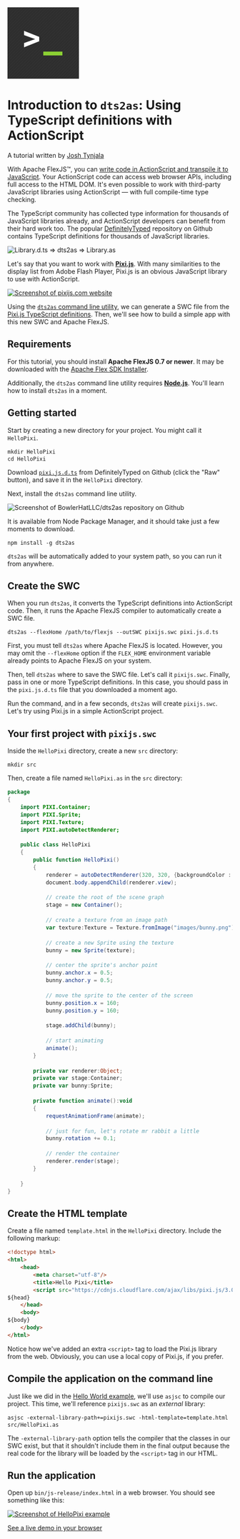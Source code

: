 <img class="title-thumb" width="160" src="img/thumb.png" aria-hidden="true">
<div class="title-content">

# Introduction to `dts2as`: Using TypeScript definitions with ActionScript
A tutorial written by [Josh Tynjala](https://patreon.com/josht)

</div>

With Apache FlexJS™, you can [write code in ActionScript and transpile it to JavaScript](../hello-world-transpile-actionscript-apache-flexjs/index.md). Your ActionScript code can access web browser APIs, including full access to the HTML DOM. It's even possible to work with third-party JavaScript libraries using ActionScript &mdash; with full compile-time type checking.

The TypeScript community has collected type information for thousands of JavaScript libraries already, and ActionScript developers can benefit from their hard work too. The popular <a href="https://github.com/DefinitelyTyped/DefinitelyTyped">DefinitelyTyped</a> repository on Github contains TypeScript definitions for thousands of JavaScript libraries.

<img class="center-block img-responsive" src="img/workflow.jpg" srcset="img/workflow.jpg, img/workflow@2x.jpg 2x" alt="Library.d.ts => dts2as => Library.as">

Let's say that you want to work with [**Pixi.js**](http://www.pixijs.com/). With many similarities to the display list from Adobe Flash Player, Pixi.js is an obvious JavaScript library to use with ActionScript.

<a href="http://www.pixijs.com/"><img class="center-block img-responsive" src="img/pixijs.jpg" srcset="img/pixijs.jpg, img/pixijs@2x.jpg 2x" alt="Screenshot of pixijs.com website"></a>

Using the [`dts2as` command line utility](https://github.com/BowlerHatLLC/dts2as), we can generate a SWC file from the [Pixi.js TypeScript definitions](https://github.com/DefinitelyTyped/DefinitelyTyped/blob/master/pixi.js/pixi.js.d.ts). Then, we'll see how to build a simple app with this new SWC and Apache FlexJS.

## Requirements

For this tutorial, you should install **Apache FlexJS 0.7 or newer**. It may be downloaded with the [Apache Flex SDK Installer](http://flex.apache.org/installer.html).

Additionally, the `dts2as` command line utility requires [**Node.js**](http://nodejs.org/). You'll learn how to install `dts2as` in a moment.

## Getting started

Start by creating a new directory for your project. You might call it `HelloPixi`.

```
mkdir HelloPixi
cd HelloPixi
```

Download [`pixi.js.d.ts`](https://github.com/DefinitelyTyped/DefinitelyTyped/blob/master/pixi.js/pixi.js.d.ts) from DefinitelyTyped on Github (click the "Raw" button), and save it in the `HelloPixi` directory.

Next, install the `dts2as` command line utility.

<img class="center-block img-responsive" src="img/dts2as.jpg" srcset="img/dts2as.jpg, img/dts2as@2x.jpg 2x" alt="Screenshot of BowlerHatLLC/dts2as repository on Github">

It is available from Node Package Manager, and it should take just a few moments to download.

```
npm install -g dts2as
```

`dts2as` will be automatically added to your system path, so you can run it from anywhere.

## Create the SWC

When you run `dts2as`, it converts the TypeScript definitions into ActionScript code. Then, it runs the Apache FlexJS compiler to automatically create a SWC file.

```
dts2as --flexHome /path/to/flexjs --outSWC pixijs.swc pixi.js.d.ts
```

First, you must tell `dts2as` where Apache FlexJS is located. However, you may omit the `--flexHome` option if the `FLEX_HOME` environment variable already points to Apache FlexJS on your system.

Then, tell `dts2as` where to save the SWC file. Let's call it `pixijs.swc`. Finally, pass in one or more TypeScript definitions. In this case, you should pass in the `pixi.js.d.ts` file that you downloaded a moment ago.

Run the command, and in a few seconds, `dts2as` will create `pixijs.swc`. Let's try using Pixi.js in a simple ActionScript project.

## Your first project with `pixijs.swc`

Inside the `HelloPixi` directory, create a new `src` directory:

```
mkdir src
```

Then, create a file named `HelloPixi.as` in the `src` directory: 

``` actionscript
package
{
	import PIXI.Container;
	import PIXI.Sprite;
	import PIXI.Texture;
	import PIXI.autoDetectRenderer;

	public class HelloPixi
	{
		public function HelloPixi()
		{
			renderer = autoDetectRenderer(320, 320, {backgroundColor : 0x1099bb});
			document.body.appendChild(renderer.view);

			// create the root of the scene graph
			stage = new Container();

			// create a texture from an image path
			var texture:Texture = Texture.fromImage("images/bunny.png");

			// create a new Sprite using the texture
			bunny = new Sprite(texture);

			// center the sprite's anchor point
			bunny.anchor.x = 0.5;
			bunny.anchor.y = 0.5;

			// move the sprite to the center of the screen
			bunny.position.x = 160;
			bunny.position.y = 160;

			stage.addChild(bunny);

			// start animating
			animate();
		}
		
		private var renderer:Object;
		private var stage:Container;
		private var bunny:Sprite;
		
		private function animate():void
		{
			requestAnimationFrame(animate);

			// just for fun, let's rotate mr rabbit a little
			bunny.rotation += 0.1;

			// render the container
			renderer.render(stage);
		}
		
	}
}
```

## Create the HTML template

Create a file named `template.html` in the `HelloPixi` directory. Include the following markup:

``` html
<!doctype html>
<html>
	<head>
		<meta charset="utf-8"/>
		<title>Hello Pixi</title>
		<script src="https://cdnjs.cloudflare.com/ajax/libs/pixi.js/3.0.8/pixi.min.js"></script>
${head}
	</head>
	<body>
${body}
	</body>
</html>
```

Notice how we've added an extra `<script>` tag to load the Pixi.js library from the web. Obviously, you can use a local copy of Pixi.js, if you prefer.

## Compile the application on the command line

Just like we did in the [Hello World example](../hello-world-transpile-actionscript-apache-flexjs/index.md), we'll use `asjsc` to compile our project. This time, we'll reference `pixijs.swc` as an *external* library:

```
asjsc -external-library-path+=pixijs.swc -html-template=template.html src/HelloPixi.as
```

The `-external-library-path` option tells the compiler that the classes in our SWC exist, but that it shouldn't include them in the final output because the real code for the library will be loaded by the `<script>` tag in our HTML.

## Run the application

Open up `bin/js-release/index.html` in a web browser. You should see something like this:

<a href="demo/"><img class="center-block img-responsive" src="img/browser.jpg" srcset="img/browser.jpg, img/browser@2x.jpg 2x" alt="Screenshot of HelloPixi example"></a>

<p class="text-center"><a href="demo/">See a live demo in your browser</a></p>